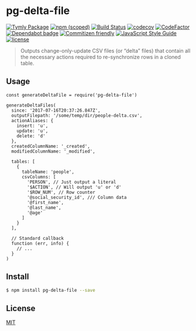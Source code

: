 # pg-delta-file
[![Tymly Package](https://img.shields.io/badge/tymly-package-blue.svg)](https://tymly.io/)
[![npm (scoped)](https://img.shields.io/npm/v/@wmfs/pg-delta-file.svg)](https://www.npmjs.com/package/@wmfs/pg-delta-file)
[![Build Status](https://travis-ci.org/wmfs/pg-delta-file.svg?branch=master)](https://travis-ci.org/wmfs/pg-delta-file)
[![codecov](https://codecov.io/gh/wmfs/pg-delta-file/branch/master/graph/badge.svg)](https://codecov.io/gh/wmfs/pg-delta-file)
[![CodeFactor](https://www.codefactor.io/repository/github/wmfs/pg-delta-file/badge)](https://www.codefactor.io/repository/github/wmfs/pg-delta-file)
[![Dependabot badge](https://img.shields.io/badge/Dependabot-active-brightgreen.svg)](https://dependabot.com/)
[![Commitizen friendly](https://img.shields.io/badge/commitizen-friendly-brightgreen.svg)](http://commitizen.github.io/cz-cli/)
[![JavaScript Style Guide](https://img.shields.io/badge/code_style-standard-brightgreen.svg)](https://standardjs.com)
[![license](https://img.shields.io/github/license/mashape/apistatus.svg)](https://github.com/wmfs/tymly/blob/master/packages/pg-concat/LICENSE)




> Outputs change-only-update CSV files (or “delta” files) that contain all the necessary actions required to re-synchronize rows in a cloned table.

## Usage

```
const generateDeltaFile = require('pg-delta-file')

generateDeltaFiles(
  since: '2017-07-16T20:37:26.847Z',
  outputFilepath: '/some/temp/dir/people-delta.csv',   
  actionAliases: {
    insert: 'u',
    update: 'u',
    delete: 'd'
  },
  createdColumnName: '_created',
  modifiedColumnName: '_modified',

  tables: [
    {
      tableName: 'people',
      csvColumns: [
        'PERSON', // Just output a literal
        '$ACTION', // Will output 'u' or 'd'
        '$ROW_NUM', // Row counter
        '@social_security_id', /// Column data
        '@first_name',
        '@last_name',
        '@age'    
      ] 
    }
  ],
  
  // Standard callback
  function (err, info) {
    // ...
  }
)
```

## <a name="install"></a>Install
```bash
$ npm install pg-delta-file --save
```

## <a name="license"></a>License
[MIT](https://github.com/wmfs/pg-delta-file/blob/master/LICENSE)
